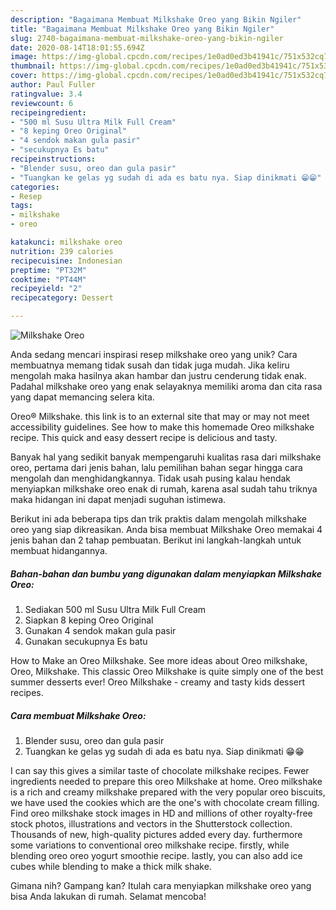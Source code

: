 ```yaml
---
description: "Bagaimana Membuat Milkshake Oreo yang Bikin Ngiler"
title: "Bagaimana Membuat Milkshake Oreo yang Bikin Ngiler"
slug: 2740-bagaimana-membuat-milkshake-oreo-yang-bikin-ngiler
date: 2020-08-14T18:01:55.694Z
image: https://img-global.cpcdn.com/recipes/1e0ad0ed3b41941c/751x532cq70/milkshake-oreo-foto-resep-utama.jpg
thumbnail: https://img-global.cpcdn.com/recipes/1e0ad0ed3b41941c/751x532cq70/milkshake-oreo-foto-resep-utama.jpg
cover: https://img-global.cpcdn.com/recipes/1e0ad0ed3b41941c/751x532cq70/milkshake-oreo-foto-resep-utama.jpg
author: Paul Fuller
ratingvalue: 3.4
reviewcount: 6
recipeingredient:
- "500 ml Susu Ultra Milk Full Cream"
- "8 keping Oreo Original"
- "4 sendok makan gula pasir"
- "secukupnya Es batu"
recipeinstructions:
- "Blender susu, oreo dan gula pasir"
- "Tuangkan ke gelas yg sudah di ada es batu nya. Siap dinikmati 😁😁"
categories:
- Resep
tags:
- milkshake
- oreo

katakunci: milkshake oreo 
nutrition: 239 calories
recipecuisine: Indonesian
preptime: "PT32M"
cooktime: "PT44M"
recipeyield: "2"
recipecategory: Dessert

---
```



![Milkshake Oreo](https://img-global.cpcdn.com/recipes/1e0ad0ed3b41941c/751x532cq70/milkshake-oreo-foto-resep-utama.jpg)

Anda sedang mencari inspirasi resep milkshake oreo yang unik? Cara membuatnya memang tidak susah dan tidak juga mudah. Jika keliru mengolah maka hasilnya akan hambar dan justru cenderung tidak enak. Padahal milkshake oreo yang enak selayaknya memiliki aroma dan cita rasa yang dapat memancing selera kita.

Oreo® Milkshake. this link is to an external site that may or may not meet accessibility guidelines. See how to make this homemade Oreo milkshake recipe. This quick and easy dessert recipe is delicious and tasty.

Banyak hal yang sedikit banyak mempengaruhi kualitas rasa dari milkshake oreo, pertama dari jenis bahan, lalu pemilihan bahan segar hingga cara mengolah dan menghidangkannya. Tidak usah pusing kalau hendak menyiapkan milkshake oreo enak di rumah, karena asal sudah tahu triknya maka hidangan ini dapat menjadi suguhan istimewa.


Berikut ini ada beberapa tips dan trik praktis dalam mengolah milkshake oreo yang siap dikreasikan. Anda bisa membuat Milkshake Oreo memakai 4 jenis bahan dan 2 tahap pembuatan. Berikut ini langkah-langkah untuk membuat hidangannya.

<!--inarticleads1-->

##### Bahan-bahan dan bumbu yang digunakan dalam menyiapkan Milkshake Oreo:

1. Sediakan 500 ml Susu Ultra Milk Full Cream
1. Siapkan 8 keping Oreo Original
1. Gunakan 4 sendok makan gula pasir
1. Gunakan secukupnya Es batu


How to Make an Oreo Milkshake. See more ideas about Oreo milkshake, Oreo, Milkshake. This classic Oreo Milkshake is quite simply one of the best summer desserts ever! Oreo Milkshake - creamy and tasty kids dessert recipes. 

<!--inarticleads2-->

##### Cara membuat Milkshake Oreo:

1. Blender susu, oreo dan gula pasir
1. Tuangkan ke gelas yg sudah di ada es batu nya. Siap dinikmati 😁😁


I can say this gives a similar taste of chocolate milkshake recipes. Fewer ingredients needed to prepare this oreo Milkshake at home. Oreo milkshake is a rich and creamy milkshake prepared with the very popular oreo biscuits, we have used the cookies which are the one&#39;s with chocolate cream filling. Find oreo milkshake stock images in HD and millions of other royalty-free stock photos, illustrations and vectors in the Shutterstock collection. Thousands of new, high-quality pictures added every day. furthermore some variations to conventional oreo milkshake recipe. firstly, while blending oreo oreo yogurt smoothie recipe. lastly, you can also add ice cubes while blending to make a thick milk shake. 

Gimana nih? Gampang kan? Itulah cara menyiapkan milkshake oreo yang bisa Anda lakukan di rumah. Selamat mencoba!
